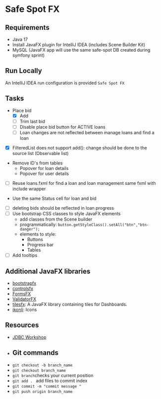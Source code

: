 # Safe Spot FX
## Requirements
- Java 17
- Install JavaFX plugin for IntelliJ IDEA (includes Scene Builder Kit)
- MySQL (JavaFX app will use the same safe-spot DB created during symfony sprint)

## Run Locally
An IntelliJ IDEA run configuration is provided `Safe Spot FX`

## Tasks
- Place bid
  - [x] Add
  - [ ] Trim last bid
  - [ ] Disable place bid button for ACTIVE loans
  - [ ] Loan changes are not reflected between manage loans and find a loan
- [x] FilteredList does not support add(): change should be done to the source list (Observable list)
- Remove ID's from tables
  - Popover for loan details
  - Popover for user details
- [ ] Reuse loans.fxml for find a loan and loan management same fxml with include wrapper
- Use the same Status cell for loan and bid
- [ ] deleting bids should be reflected in loan progress
- [ ] Use bootstrap CSS classes to style JavaFX elements
  - add classes from the Scene builder
  - programmatically: `button.getStyleClass().setAll("btn","btn-danger");`
  - elements to style:
    - Buttons
    - Progress bar
    - Tables
- [ ] Add tooltips

## Additional JavaFX libraries
- [bootstrapfx](https://github.com/kordamp/bootstrapfx)
- [controlsfx](https://controlsfx.github.io)
- [FormsFX](https://github.com/dlsc-software-consulting-gmbh/FormsFX/)
- [ValidatorFX](https://github.com/effad/ValidatorFX)
- [tilesfx](https://github.com/HanSolo/tilesfx): A JavaFX library containing tiles for Dashboards.
- [ikonli](https://kordamp.org/ikonli/#_introduction): Icons
## Resources
- [JDBC Workshop](https://gitlab.com/mohamed.hosni.isi/workshopjdbc-3a)
- ## Git commands
- ``git checkout -b branch_name``
- ``git checkout branch_name``
- ``git branch``checks your current position
- ``git add . `` add files to commit index
- ``git commit -m "commit message " ``
- ``git push origin branch_name``